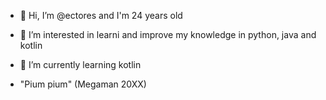 - 👋 Hi, I’m @ectores and I'm 24 years old
- 👀 I’m interested in learni and improve my knowledge in python, java and kotlin
- 🌱 I’m currently learning kotlin

- "Pium pium" (Megaman 20XX)


<!---
ectores/ectores is a ✨ special ✨ repository because its `README.md` (this file) appears on your GitHub profile.
You can click the Preview link to take a look at your changes.
--->
